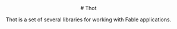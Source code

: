 <section class="hero is-medium">
<div markdown="1" class="hero-body">
<center>
# Thot

Thot is a set of several libraries for working with Fable applications.

</center>
</div>
</section>

